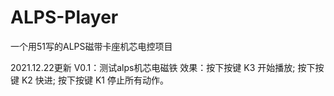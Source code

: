 # ALPS-Player
一个用51写的ALPS磁带卡座机芯电控项目

2021.12.22更新
V0.1：测试alps机芯电磁铁
   		效果：按下按键 K3 开始播放;
           按下按键 K2 快进;
					 按下按键 K1 停止所有动作。
